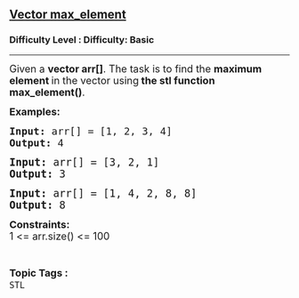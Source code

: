 <h2><a href="https://www.geeksforgeeks.org/problems/vector-max-element--145411/1?page=1&difficulty=Basic,Easy&sortBy=latest">Vector max_element</a></h2><h3>Difficulty Level : Difficulty: Basic</h3><hr><div class="problems_problem_content__Xm_eO"><p><span style="font-size: 18px;">Given a <strong>vector arr[]</strong>. The task is to find the <strong>maximum element </strong>in the vector using<strong> the stl function max_element()</strong>.</span></p>
<p><strong><span style="font-size: 18px;">Examples:</span></strong></p>
<pre><strong><span style="font-size: 18px;">Input: </span></strong><span style="font-size: 18px;">arr[] = [1, 2, 3, 4]<br><strong>Output: </strong>4</span></pre>
<pre><span style="font-size: 14pt;"><strong>Input: </strong>arr[] = [3, 2, 1]<br><strong>Output: </strong>3<br></span></pre>
<pre><span style="font-size: 14pt;"><strong>Input: </strong>arr[] = [1, 4, 2, 8, 8]</span><br><span style="font-size: 14pt;"><strong>Output: </strong>8</span></pre>
<p><span style="font-size: 18px;"><strong>Constraints:</strong><br>1 &lt;= arr.size() &lt;= 100</span></p></div><br><p><span style=font-size:18px><strong>Topic Tags : </strong><br><code>STL</code>&nbsp;